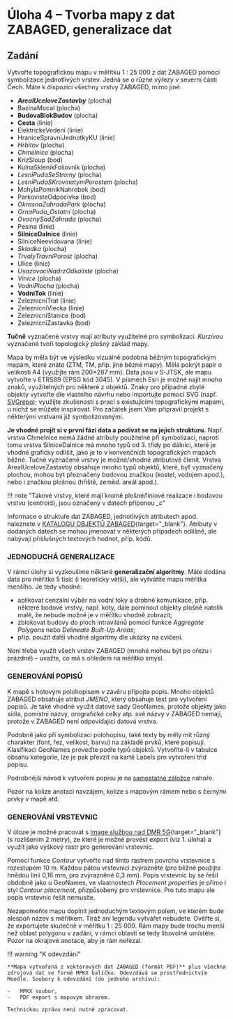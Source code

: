 # Úloha 4 – Tvorba mapy z dat ZABAGED, generalizace dat

## Zadání 
Vytvořte topografickou mapu v měřítku 1 : 25 000 z dat ZABAGED pomocí symbolizace jednotlivých vrstev. Jedná se o různé výřezy v severní části Čech. Máte k dispozici všechny vrstvy ZABAGED, mimo jiné:

-   ***ArealUceloveZastavby*** (plocha)
-   BazinaMocal (plocha)
-   **BudovaBlokBudov** (plocha)
-   **Cesta** (linie)
-   ElektrickeVedeni (linie)
-   HraniceSpravniJednotkyKU (linie)
-   *Hrbitov* (plocha)
-   *Chmelnice* (plocha)
-   KrizSloup (bod)
-   KulnaSklenikFoliovnik (plocha)
-   *LesniPudaSeStromy* (plocha)
-   *LesniPudaSKrovinatymPorostem* (plocha)
-   MohylaPomnikNahrobek (bod)
-   ParkovisteOdpocivka (bod)
-   *OkrasnaZahradaPark* (plocha)
-   *OrnaPuda_Ostatni* (plocha)
-   *OvocnySadZahrada* (plocha)
-   Pesina (linie)
-   **SilniceDalnice** (linie)
-   SilniceNeevidovana (linie)
-   *Skladka* (plocha)
-   *TrvalyTravniPorost* (plocha)
-   Ulice (linie)
-   *UsazovaciNadrzOdkaliste* (plocha)
-   *Vinice* (plocha)
-   *VodniPlocha* (plocha)
-   **VodniTok** (linie)
-   ZeleznicniTrat (linie)
-   ZeleznicniVlecka (linie)
-   ZeleznicniStanice (bod)
-   ZeleznicniZastavka (bod)

**Tučně** vyznačené vrstvy mají atributy využitelné pro symbolizaci. *Kurzívou* vyznačené tvoří topologický plošný základ mapy.

Mapa by měla být ve výsledku vizuálně podobná běžným topografickým mapám, které znáte (ZTM, TM, příp. jiné bězné mapy). Měla pokrýt papír o velikosti A4 (využijte rám 200×287 mm). Data jsou v S-JTSK, ale mapu vytvořte v ETRS89 (EPSG kód 3045). V písmech Esri je možné najít mnoho znaků, využitelných pro některé z objektů. Znaky pro případné zbylé objekty vytvořte dle vlastního návrhu nebo importujte pomocí SVG (např. [SVGrepo](https://www.svgrepo.com)); využijte zkušenosti s prací s existujícími topografickými mapami, u nichž se můžete inspirovat. Pro začátek jsem Vám připravil projekt s některými vrstvami již symbolizovanými.

**Je vhodné projít si v první fázi data a podívat se na jejich strukturu.** Např. vrstva Chmelnice nemá žádné atributy použitelné při symbolizaci, naproti tomu vrstva SilniceDalnice má mnoho typů od 3. třídy po dálnici, které je vhodné graficky odlišit, jako je to v konvenčních topografických mapách běžné. Tučně vyznačené vrstvy je možné/vhodné atributově členit. Vrstva ArealUceloveZastavby obsahuje mnoho typů objektů, které, byť vyznačeny plochou, mohou být přeznačeny bodovou značkou (kostel, vodojem apod.), nebo i značkou plošnou (hřiště, zeměd. areál apod.). 

!!! note "Takové vrstvy, které mají kromě plošné/liniové realizace i bodovou vrstvu (centroid), jsou označeny v datech příponou *_c*"

Informace o struktuře dat ZABAGED, jednotlivých atributech apod. naleznete v [KATALOGU OBJEKTŮ ZABAGED](https://geoportal.cuzk.cz/Dokumenty/ZABAGED_katalog/CS/){target="_blank"}. Atributy v dodaných datech se mohou jmenovat v některých případech odlišně, ale nabývají příslušných textových hodnot, příp. kódů.



### JEDNODUCHÁ GENERALIZACE

V rámci úlohy si vyzkoušíme některé **generalizační algoritmy**. Máte dodána data pro měřítko 5 tisíc (i teoreticky větší), ale vytváříte mapu měřítka menšího. Je tedy vhodné:

-   aplikovat cenzální výběr na vodní toky a drobné komunikace, příp. některé bodové vrstvy, např. kóty, dále pominout objekty plošně natolik malé, že nebude možné je v měřítku vhodně zobrazit;
-   zblokovat budovy do ploch intravilánů pomocí funkce *Aggregate Polygons* nebo *Delineate Built-Up Areas*;
-   příp. použít další vhodné algoritmy dle ukázky na cvičení.

Není třeba využít všech vrstev ZABAGED (mnohé mohou být po ořezu i prázdné) – uvažte, co má s ohledem na měřítko smysl.


### GENEROVÁNÍ POPISŮ

K mapě s hotovým polohopisem v závěru připojte popis. Mnoho objektů ZABAGED obsahuje atribut *JMENO*, který obsahuje text pro vytvoření popisů. Je také vhodné využít datové sady GeoNames, protože objekty jako sídla, pomístní názvy, orografické celky atp. své názvy v ZABAGED nemají, protože v ZABAGED není odpovídající datová vrstva.

Podobně jako při symbolizaci polohopisu, také texty by měly mít různý charakter (font, řez, velikost, barvu) na základě prvků, které popisují. Klasifikaci GeoNames proveďte podle typů objektů. Vytvoříte-li v tabulce obsahu kategorie, lze je pak převzít na kartě Labels pro vytvoření tříd popisu. 

Podrobnější návod k vytvoření popisu je na [samostatné záložce](../popisy.md) nahoře.

Pozor na kolize anotací navzájem, kolize s mapovým rámem nebo s černými prvky v mapě atd.


### GENEROVÁNÍ VRSTEVNIC

V úloze je možné pracovat s [Image službou nad DMR 5G](https://ags.cuzk.cz/arcgis2/rest/services/dmr5g/ImageServer){target="_blank"} (s rozlišením 2 metry), ze které je možné provést export (viz 1. úloha) a využít jako výškový rastr pro generování vrstevnic.

Pomocí funkce *Contour* vytvořte nad tímto rastrem povrchu vrstevnice s rozestupem 10 m. Každou pátou vrstevnici zvýrazněte (pro běžné použijte hnědou linii 0,16 mm, pro zvýrazněné 0,3 mm). Popis vrstevnic by se řešil obdobně jako u GeoNames, ve vlastnostech *Placement properties* je přímo i styl *Contour placement*, přizpůsobený pro vrstevnice. Pro tuto mapu ale popis vrstevnic řešit nemusíte.

Nezapomeňte mapu doplnit jednoduchým textovým polem, ve kterém bude alespoň název s měřítkem.
Tiráž ani legendu vytvářet nebudete. Ověřte si, že exportujete skutečně v měřítku 1 : 25 000. Rám mapy bude trochu menší než oblast polygonu v zadání, v rámci oblasti se tedy libovolně umístěte. Pozor na okrajové anotace, aby je rám neřezal.



!!! warning "K odevzdání"

    **Mapa vytvořená z vektorových dat ZABAGED (formát PDF)** plus všechna zdrojová dat ve formě MPKX balíčku. Odevzdává se prostřednictvím Moodle. Soubory k odevzdání (do jednoho archívu):

    -   MPKX soubor,
    -   PDF export s mapovým obrazem.

    Technickou zprávu není nutné zpracovat.